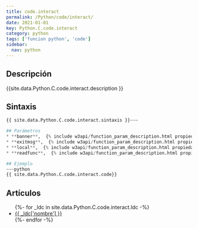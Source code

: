 ```yaml
---
title: code.interact
permalink: /Python/code/interact/
date: 2021-01-01
key: Python.C.code.interact
category: python
tags: ['funcion python', 'code']
sidebar: 
  nav: python
---
```


## Descripción
{{site.data.Python.C.code.interact.description }}

## Sintaxis
~~~python
{{ site.data.Python.C.code.interact.sintaxis }}~~~

## Parámetros
* **banner**,  {% include w3api/function_param_description.html propiedad=site.data.Python.C.code.interact valor="banner" %}
* **exitmsg**,  {% include w3api/function_param_description.html propiedad=site.data.Python.C.code.interact valor="exitmsg" %}
* **local**,  {% include w3api/function_param_description.html propiedad=site.data.Python.C.code.interact valor="local" %}
* **readfunc**,  {% include w3api/function_param_description.html propiedad=site.data.Python.C.code.interact valor="readfunc" %}

## Ejemplo
~~~python
{{ site.data.Python.C.code.interact.code}}
~~~

## Artículos
<ul>
{%- for _ldc in site.data.Python.C.code.interact.ldc -%}
   <li>
       <a href="{{_ldc['url'] }}">{{ _ldc['nombre'] }}</a>
   </li>
{%- endfor -%}
</ul>
